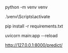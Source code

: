 python -m venv venv

.\venv\Scripts\activate

pip install -r requirements.txt

uvicorn main:app --reload

http://127.0.0.1:8000/predict/